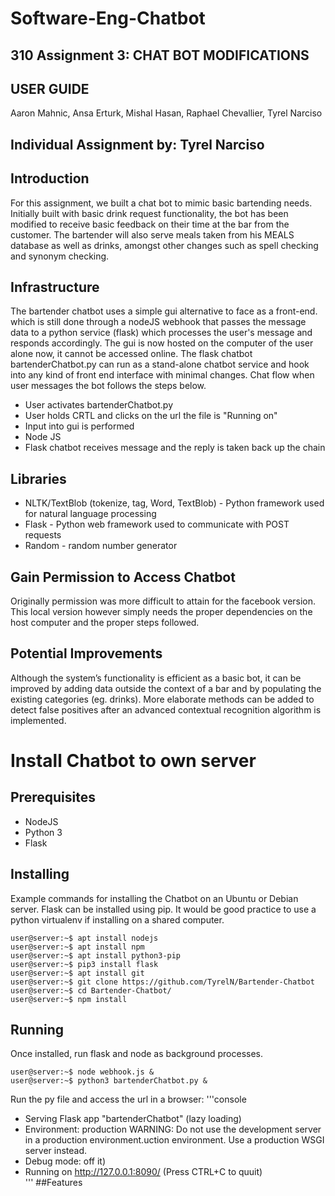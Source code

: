 # Software-Eng-Chatbot
## 310 Assignment 3: CHAT BOT MODIFICATIONS
## USER GUIDE
Aaron Mahnic,
Ansa Erturk,
Mishal Hasan,
Raphael Chevallier,
Tyrel Narciso
## Individual Assignment by: Tyrel Narciso

## Introduction
For this assignment, we built a chat bot to mimic basic bartending needs. Initially built with basic drink request functionality, the bot has been modified to receive basic feedback on their time at the bar from the customer. The bartender will also serve meals taken from his MEALS database as well as drinks, amongst other changes such as spell checking and synonym checking.


## Infrastructure
The bartender chatbot uses a simple gui alternative to face as a front-end. which is still done through a nodeJS webhook that passes the message data to a python service (flask) which processes the user's message and responds accordingly. The gui is now hosted on the computer of the user alone now, it cannot be accessed online. The flask chatbot bartenderChatbot.py can run as a stand-alone chatbot service and hook into any kind of front end interface with minimal changes. Chat flow when user messages the bot follows the steps below.
* User activates bartenderChatbot.py
* User holds CRTL and clicks on the url the file is "Running on"
* Input into gui is performed
* Node JS
* Flask chatbot receives message and the reply is taken back up the chain

## Libraries
* NLTK/TextBlob (tokenize, tag, Word, TextBlob) - Python framework used for natural language processing
* Flask - Python web framework used to communicate with POST requests
* Random - random number generator

## Gain Permission to Access Chatbot
Originally permission was more difficult to attain for the facebook version. This local version however simply needs the proper dependencies on the host computer and the proper steps followed.

## Potential Improvements
Although the system’s functionality is efficient as a basic bot, it can be improved by adding data outside the context of a bar and by populating the existing categories (eg. drinks). More elaborate methods can be added to detect false positives after an advanced contextual recognition algorithm is implemented. 

# Install Chatbot to own server
## Prerequisites
* NodeJS
* Python 3
* Flask

## Installing
Example commands for installing the Chatbot on an Ubuntu or Debian server. Flask can be installed using pip. It would be good practice to use a python virtualenv if installing on a shared computer.
```console
user@server:~$ apt install nodejs 
user@server:~$ apt install npm
user@server:~$ apt install python3-pip
user@server:~$ pip3 install flask
user@server:~$ apt install git
user@server:~$ git clone https://github.com/TyrelN/Bartender-Chatbot
user@server:~$ cd Bartender-Chatbot/
user@server:~$ npm install
```
## Running
Once installed, run flask and node as background processes.
```console
user@server:~$ node webhook.js &
user@server:~$ python3 bartenderChatbot.py &
```
Run the py file and access the url in a browser:
'''console
 * Serving Flask app "bartenderChatbot" (lazy loading)
 * Environment: production
   WARNING: Do not use the development server in a production environment.uction environment.
   Use a production WSGI server instead.
 * Debug mode: off                                      it)
 * Running on http://127.0.0.1:8090/ (Press CTRL+C to quuit)  
 '''
 ##Features 
